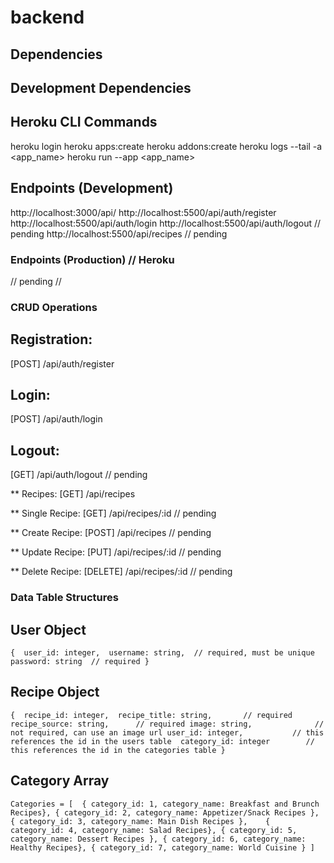 # backend

## Dependencies

## Development Dependencies

## Heroku CLI Commands
heroku login 
heroku apps:create 
heroku addons:create 
heroku logs --tail -a <app_name> 
heroku run --app <app_name>

## Endpoints (Development)
http://localhost:3000/api/
http://localhost:5500/api/auth/register
http://localhost:5500/api/auth/login
http://localhost:5500/api/auth/logout  // pending
http://localhost:5500/api/recipes      // pending

### Endpoints (Production) // Heroku
// pending //

### CRUD Operations

## Registration: 
[POST] /api/auth/register

## Login: 
[POST] /api/auth/login

## Logout: 
[GET] /api/auth/logout      // pending

** Recipes: 
[GET] /api/recipes

** Single Recipe: 
[GET] /api/recipes/:id     // pending

** Create Recipe: 
[POST] /api/recipes        // pending

** Update Recipe: 
[PUT] /api/recipes/:id     // pending

** Delete Recipe: 
[DELETE] /api/recipes/:id  // pending

### Data Table Structures

## User Object  
  `{ 
    user_id: integer, 
    username: string,  // required, must be unique
    password: string  // required
	}`

## Recipe Object
  `{ 
    recipe_id: integer, 
    recipe_title: string,       // required
    recipe_source: string,      // required
    image: string,              // not required, can use an image url
    user_id: integer,           // this references the id in the users table 
    category_id: integer        // this references the id in the categories table
	}`

## Category Array
`Categories = [ 
	{ category_id: 1, category_name: Breakfast and Brunch Recipes},
	{ category_id: 2, category_name: Appetizer/Snack Recipes },
	{ category_id: 3, category_name: Main Dish Recipes },	
	{ category_id: 4, category_name: Salad Recipes},
	{ category_id: 5, category_name: Dessert Recipes },
	{ category_id: 6, category_name: Healthy Recipes},
	{ category_id: 7, category_name: World Cuisine }
]`